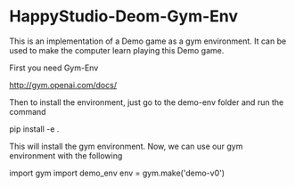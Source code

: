 # HappyStudio-Deom-Gym-Env
This is an implementation of a Demo game as a gym environment. It can be used to make the computer learn playing this Demo game.



First you need Gym-Env

http://gym.openai.com/docs/

Then to install the environment, just go to the demo-env folder and run the command 

pip install -e .

This will install the gym environment. Now, we can use our gym environment with the following 

import gym
import demo_env
env = gym.make('demo-v0')
